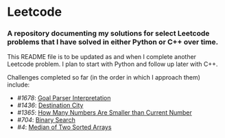 # Leetcode
### A repository documenting my solutions for select Leetcode problems that I have solved in either Python or C++ over time.

This README file is to be updated as and when I complete another Leetcode problem. I plan to start with Python and follow up later with C++.

Challenges completed so far (in the order in which I approach them) include:
- *#1678*: [Goal Parser Interpretation](https://leetcode.com/problems/goal-parser-interpretation/)
- *#1436*: [Destination City](https://leetcode.com/problems/destination-city/)
- *#1365*: [How Many Numbers Are Smaller than Current Number](https://leetcode.com/problems/how-many-numbers-are-smaller-than-the-current-number/)
- *#704*: [Binary Search](https://leetcode.com/problems/binary-search/)
- *#4*: [Median of Two Sorted Arrays](https://leetcode.com/problems/median-of-two-sorted-arrays/)
